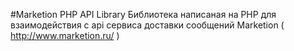 #Marketion PHP API Library
Библиотека написаная на PHP для взаимодействия с api 
сервиса доставки сообщений Marketion ( http://www.marketion.ru/ )

